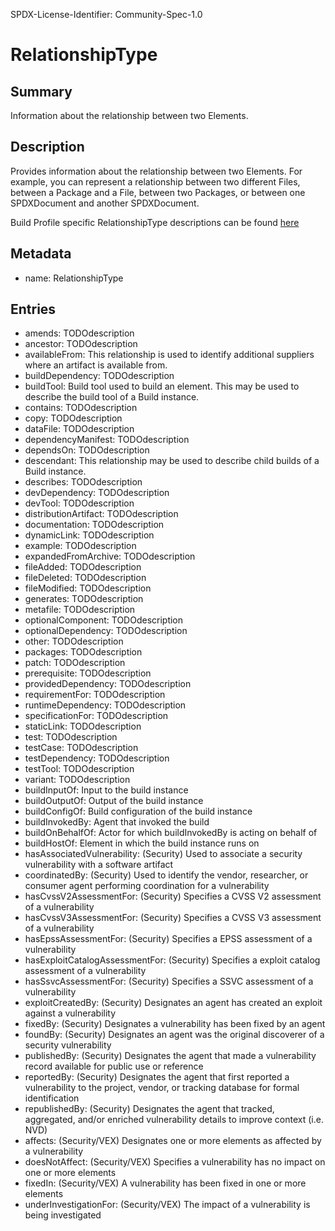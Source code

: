 SPDX-License-Identifier: Community-Spec-1.0

# RelationshipType

## Summary

Information about the relationship between two Elements.

## Description

Provides information about the relationship between two Elements.
For example, you can represent a relationship between two different Files,
between a Package and a File, between two Packages, or between one SPDXDocument and another SPDXDocument.

Build Profile specific RelationshipType descriptions can be found [here](https://github.com/spdx/spdx-3-build-profile/blob/main/model/relationships.md)

## Metadata

- name: RelationshipType

## Entries

- amends: TODOdescription
- ancestor: TODOdescription
- availableFrom:  This relationship is used to identify additional suppliers where an artifact is available from.
- buildDependency: TODOdescription
- buildTool: Build tool used to build an element. This may be used to describe the build tool of a Build instance.
- contains: TODOdescription
- copy: TODOdescription
- dataFile: TODOdescription
- dependencyManifest: TODOdescription
- dependsOn: TODOdescription
- descendant: This relationship may be used to describe child builds of a Build instance.
- describes: TODOdescription
- devDependency: TODOdescription
- devTool: TODOdescription
- distributionArtifact: TODOdescription
- documentation: TODOdescription
- dynamicLink: TODOdescription
- example: TODOdescription
- expandedFromArchive: TODOdescription
- fileAdded: TODOdescription
- fileDeleted: TODOdescription
- fileModified: TODOdescription
- generates: TODOdescription
- metafile: TODOdescription
- optionalComponent: TODOdescription
- optionalDependency: TODOdescription
- other: TODOdescription
- packages: TODOdescription
- patch: TODOdescription
- prerequisite: TODOdescription
- providedDependency: TODOdescription
- requirementFor: TODOdescription
- runtimeDependency: TODOdescription
- specificationFor: TODOdescription
- staticLink: TODOdescription
- test: TODOdescription
- testCase: TODOdescription
- testDependency: TODOdescription
- testTool: TODOdescription
- variant: TODOdescription
- buildInputOf: Input to the build instance
- buildOutputOf: Output of the build instance
- buildConfigOf: Build configuration of the build instance
- buildInvokedBy: Agent that invoked the build
- buildOnBehalfOf: Actor for which buildInvokedBy is acting on behalf of
- buildHostOf: Element in which the build instance runs on
- hasAssociatedVulnerability: (Security) Used to associate a security vulnerability with a software artifact
- coordinatedBy: (Security) Used to identify the vendor, researcher, or consumer agent performing coordination for a vulnerability
- hasCvssV2AssessmentFor: (Security) Specifies a CVSS V2 assessment of a vulnerability
- hasCvssV3AssessmentFor: (Security) Specifies a CVSS V3 assessment of a vulnerability
- hasEpssAssessmentFor: (Security) Specifies a EPSS assessment of a vulnerability
- hasExploitCatalogAssessmentFor: (Security) Specifies a exploit catalog assessment of a vulnerability
- hasSsvcAssessmentFor: (Security) Specifies a SSVC assessment of a vulnerability
- exploitCreatedBy: (Security) Designates an agent has created an exploit against a vulnerability
- fixedBy: (Security) Designates a vulnerability has been fixed by an agent
- foundBy: (Security) Designates an agent was the original discoverer of a security vulnerability
- publishedBy: (Security) Designates the agent that made a vulnerability record available for public use or reference
- reportedBy: (Security) Designates the agent that first reported a vulnerability to the project, vendor, or tracking database for formal identification 
- republishedBy: (Security) Designates the agent that tracked, aggregated, and/or enriched vulnerability details to improve context (i.e. NVD)
- affects: (Security/VEX) Designates one or more elements as affected by a vulnerability
- doesNotAffect: (Security/VEX) Specifies a vulnerability has no impact on one or more elements
- fixedIn: (Security/VEX) A vulnerability has been fixed in one or more elements
- underInvestigationFor: (Security/VEX) The impact of a vulnerability is being investigated
